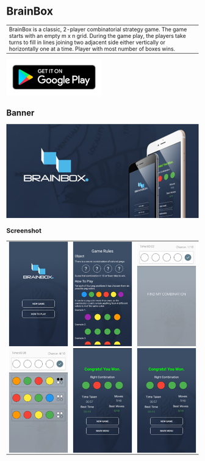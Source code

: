 # BrainBox
<table>
  <tr>
    <td>
      BrainBox is a classic, 2-player combinatorial strategy game. The game starts with an empty m x n  grid. During the game play, the players take turns to fill in lines joining two adjacent side either vertically or horizontally one at a time. Player with most number of boxes wins.
    </td>
  </tr>
</table>
  
[<img src="img/play-store.png" width="250px"/>](https://play.google.com/store/apps/details?id=com.pointerlabs.brainbox)

## Banner
<img src="img/banner.jpg" align="center"/>

### Screenshot
| | | |
|:---:|:---:|:---:|
|<img src="img/BrainBox (2).png" width="271px" align="left">|<img src="img/BrainBox (3).png" width="271px" align="left">|<img src="img/BrainBox (4).png" width="271px" align="left">|
|<img src="img/BrainBox (5).png" width="271px" align="left">|<img src="img/BrainBox (6).png" width="271px" align="left">|<img src="img/BrainBox (7).png" width="271px" align="left">|
